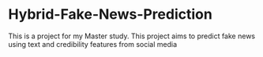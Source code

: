 # Hybrid-Fake-News-Prediction
This is a project for my Master study. This project aims to predict fake news using text and credibility features from social media
